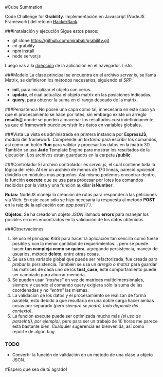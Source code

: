 #Cube Summation

Code Challenge for **Grability**.
Implementación en Javascript (NodeJS Framework) del reto en [HackerRank](https://www.hackerrank.com/challenges/cube-summation).

###Instalación y ejecución
Sigue estos pasos:

- git clone https://github.com/mirabalj/grability.git
- cd grability
- npm install
- node server.js

Luego vas a la [dirección](http://localhost:8080) de la aplicación en el navegador. Listo.

###Modelo
La clase principal se encuentra en el archivo *server.js*, se llama Matrix, se definieron los métodos necesarios, siguiendo el *SRP*:
- **init**, para inicializar el objeto con ceros.
- **update**, el cual actualiza el objeto matrix en las posiciones indicadas.
- **query**, para obtener la suma en el rango deseado de la matrix.

###Persistencia
No posee una capa como tal, innecesaria en este caso ya que el procesamiento se hace por lotes, sin embargo existe un arreglo **results[]** donde se pueden almacenar los resultados *casi* indefinidamente, ya que el framework puede persistir los datos en variables globales.

###Vista
La vista es administrada en primera instancia por **ExpressJS**, modulo del framework. Comprende un *textarea* para escribir los comandos, así como un botón **Run** para validar y procesar los datos en la matrix 3D. También se usa **Jade** Template Engine para mostrar los resultados de la ejecución. Los archivos están guardados en la carpeta **/public**.

###Controlador
El archivo controlador es *server.js*, el cual contiene toda la lógica del reto. Al ser un archivo de menos de 170 lineas, pareció *opcional* dividirlo en módulos más pequeños. Así mismo podemos encontrar dentro, la función **execute** que se usa para procesar por lotes los comandos recibidos por la vista y una función auxiliar **isNumber**.

**Rutas:**
NodeJS maneja la creación de rutas para responder a las peticiones vía Web. En este caso sólo se hizo necesaria la respuesta al metodo **POST** en la raiz de la aplicación con *app.post('/')*.

**Objetos:**
Se ha creado un objeto *JSON* llamado **errors** para manejar los posibles errores encontrados en la validación de los datos obtenidos.

###Observaciones
1. Se uso el principio KISS para hacer la aplicación tan sencilla como fuese posible y con la menor cantidad de requerimientos... pero se puede hacer **tan compleja como se quiera**, agregando persistencia, manejo de usuarios, método **delete**, entre otras cosas.
2. Se usa una variable global que puede ser refactorizada, fue creada para *probar* la persistencia. También se usa un *arreglo o matriz* para guardar las matrices de cada uno de los **test_case**, este comportamiento puede ser cambiado para ahorrar memoria.
3. Se pueden usar *"hashes"* en vez de matrices multidimensionales, siempre y cuando el comando query exigiera sólo la suma de las coordenadas y no *"entre"* las mismas.
4. La validación de los datos y el procesamiento se realizan de forma paralela, esto debido a que resultaría en una doble carga hacer ambas cosas por separado *(pero siempre se podrá, todo depende del contexto)*.
5. La función execute puede ser optimizada mucho más *(el uso de parseInt(), por ejemplo)*, pero para ser un trabajo de 10 horas me parece está bastante bien. Cualquier sugerencia es bienvenida, así como reporte de algun *bug*. 

### TODO
- Convertir la función de validación en un metodo de una clase u objeto JSON.

#Espero que sea de tú agrado!

